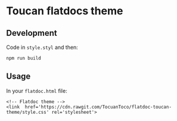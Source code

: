 # Toucan flatdocs theme

## Development
Code in `style.styl` and then:

    npm run build

## Usage
In your `flatdoc.html` file:

    <!-- Flatdoc theme -->
    <link  href='https://cdn.rawgit.com/TocuanToco/flatdoc-toucan-theme/style.css' rel='stylesheet'>
